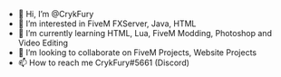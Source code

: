 - 👋 Hi, I’m @CrykFury
- 👀 I’m interested in FiveM FXServer, Java, HTML
- 🌱 I’m currently learning HTML, Lua, FiveM Modding, Photoshop and Video Editing
- 💞️ I’m looking to collaborate on FiveM Projects, Website Projects
- 📫 How to reach me CrykFury#5661 (Discord)

<!---
CrykFury/CrykFury is a ✨ special ✨ repository because its `README.md` (this file) appears on your GitHub profile.
You can click the Preview link to take a look at your changes.
--->
